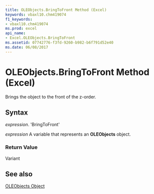 ```yaml
---
title: OLEObjects.BringToFront Method (Excel)
keywords: vbaxl10.chm419074
f1_keywords:
- vbaxl10.chm419074
ms.prod: excel
api_name:
- Excel.OLEObjects.BringToFront
ms.assetid: 07742776-f3fd-9260-b982-b6f791d52e40
ms.date: 06/08/2017
---
```



# OLEObjects.BringToFront Method (Excel)

Brings the object to the front of the z-order.


## Syntax

 _expression_. 'BringToFront'

 _expression_ A variable that represents an **OLEObjects** object.


### Return Value

Variant


## See also


[OLEObjects Object](Excel.OLEObjects.md)

